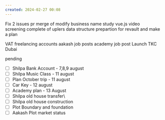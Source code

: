 ```yaml
---
created: 2024-02-27 00:08
---
```

Fix 2 issues
pr merge of modify business name
study vue.js
video screening complete of uplers
data structure prepartion for revault and make a plan


VAT 
freelancing accounts
aakash job posts
academy job post
Launch TKC Dubai

pending
- [ ] Shilpa Bank Account - 7,8,9 august
- [ ] Shilpa Music Class - 11 august
- [ ] Plan October trip - 11 august
- [ ] Car Key - 12 august
- [ ] Academy plan - 13 August
- [ ] Shilpa old house transfer\
- [ ] Shilpa old house construction
- [ ] Plot Boundary and foundation 
- [ ] Aakash Plot market status